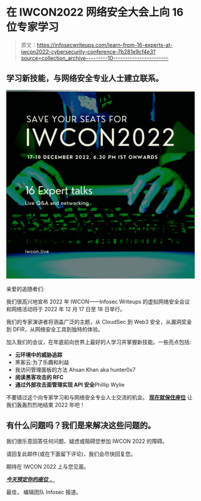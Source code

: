 # 在 IWCON2022 网络安全大会上向 16 位专家学习

> 原文：<https://infosecwriteups.com/learn-from-16-experts-at-iwcon2022-cybersecurity-conference-7b281e9cf4e3?source=collection_archive---------10----------------------->

## 学习新技能，与网络安全专业人士建立联系。

![](img/2100f94894edbad043df6cedacf214f6.png)

亲爱的追随者们:

我们很高兴地宣布 2022 年 IWCON——Infosec Writeups 的虚拟网络安全会议和网络活动将于 2022 年 12 月 17 日至 18 日举行。

我们的专家演讲者将涵盖广泛的主题，从 CloudSec 到 Web3 安全，从漏洞奖金到 DFIR，从网络安全工具到独特的体验。

加入我们的会议，在年底前向世界上最好的人学习并掌握新技能。一些亮点包括:

*   **云环境中的威胁追踪**
*   黑客云:为了乐趣和利益
*   我访问管理面板的方法 Ahsan Khan aka hunter0x7
*   **阅读黑客攻击的 RFC**
*   **通过外部攻击面管理实现 API 安全**Phillip Wylie

不要错过这个向专家学习和与网络安全专业人士交流的机会。 [**现在就保住座位**](https://iwcon.live/) 让我们轰轰烈烈地结束 2022 年吧！

## 有什么问题吗？我们是来解决这些问题的。

我们很乐意回答任何问题、疑虑或阻碍您参加 IWCON 2022 的障碍。

请回复此邮件(或在下面留下评论)，我们会尽快回复您。

期待在 IWCON 2022 上与您见面。

[***今天预定你的座位*** 。](https://razorpay.com/payment-button/pl_K8cxPtmUyBH2PC/view)

最佳，
编辑团队
Infosec 报道。
